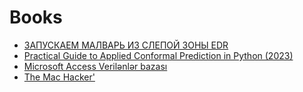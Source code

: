 # Books


 - [ЗАПУСКАЕМ МАЛВАРЬ ИЗ СЛЕПОЙ ЗОНЫ EDR](https://github.com/ayhan-dev/Books/blob/main/file/%D0%97%D0%90%D0%9F%D0%A3%D0%A1%D0%9A%D0%90%D0%95%D0%9C_%D0%9C%D0%90%D0%9B%D0%92%D0%90%D0%A0%D0%AC_%D0%98%D0%97_%D0%A1%D0%9B%D0%95%D0%9F%D0%9E%D0%98%CC%86_%D0%97%D0%9E%D0%9D%D0%AB_EDR.pdf)
 - [Practical Guide to Applied Conformal Prediction in Python (2023)](https://github.com/ayhan-dev/Books/blob/main/file/Practical%20Guide%20to%20Applied%20Conformal%20Prediction%20in%20Python-1.pdf)
 - [Microsoft Access Verilənlər bazası](https://github.com/ayhan-dev/Books/blob/main/file/Access_konspekt2_230528_211420.pdf)
- [The Mac Hacker'](https://github.com/ayhan-dev/Books/blob/main/file/The%20Mac%20Hacker's%20Handbook.pdf)
